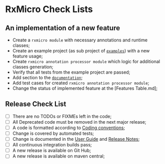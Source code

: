 # RxMicro Check Lists

## An implementation of a new feature

* Create a `rxmicro module` with necessary annotations and runtime classes;
* Create an example project (as sub project of [`examples`](https://github.com/rxmicro/rxmicro-usage/tree/master/examples)) with a new feature usage;
* Create `rxmicro annotation processor module` which logic for additional classes generation;
* Verify that all tests from the example project are passed;
* Add section to the [`documentation`](https://github.com/rxmicro/rxmicro-usage/tree/master/documentation);
* Add test cases for created `rxmicro annotation processor module`;
* Change the status of implemented feature at the [Features Table.md];

## Release Check List

- [ ] There are no TODOs or FIXMEs left in the code;
- [ ] All Deprecated code must be removed in the next major release;
- [ ] A code is formatted according to [Coding conventions](CONTRIBUTING.md);
- [ ] Change is covered by automated tests;
- [ ] Change is documented in the [User Guide](https://github.com/rxmicro/rxmicro-usage/tree/master/documentation) and [Release Notes](https://github.com/rxmicro/rxmicro/tree/master/release/src/main/asciidoc/release-notes);
- [ ] All continuous integration builds pass;
- [ ] A new release is available on Git Hub;
- [ ] A new release is available on maven central;